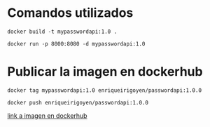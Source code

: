 # Comandos utilizados

    docker build -t mypasswordapi:1.0 .

    docker run -p 8000:8080 -d mypasswordapi:1.0

#  Publicar la imagen en dockerhub

    docker tag mypasswordapi:1.0 enriqueirigoyen/passwordapi:1.0.0
	
	docker push enriqueirigoyen/passwordapi:1.0.0

[link a imagen en dockerhub](https://hub.docker.com/repository/docker/enriqueirigoyen/passwordapi)


